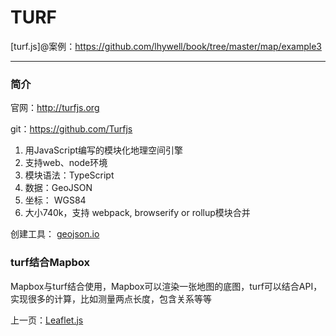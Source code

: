 TURF
====================

[turf.js]@案例：https://github.com/lhywell/book/tree/master/map/example3

-------------------

### 简介

官网：http://turfjs.org

git：https://github.com/Turfjs 

1. 用JavaScript编写的模块化地理空间引擎
2. 支持web、node环境
3. 模块语法：TypeScript
4. 数据：GeoJSON
5. 坐标： WGS84
6. 大小740k，支持 webpack, browserify or rollup模块合并

创建工具： [geojson.io](http://geojson.io)

### turf结合Mapbox
Mapbox与turf结合使用，Mapbox可以渲染一张地图的底图，turf可以结合API，实现很多的计算，比如测量两点长度，包含关系等等




上一页：[Leaflet.js](https://github.com/lhywell/book/blob/master/map/1.3README.md)

